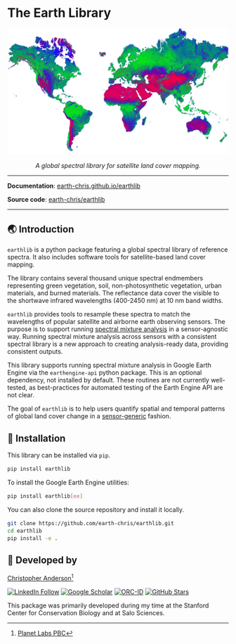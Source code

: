 # The Earth Library

![earthlib unmixed](img/earth-unmixed.png)

<p align="center">
  <em>A global spectral library for satellite land cover mapping.</em>
</p>

---

**Documentation**: [earth-chris.github.io/earthlib](https://earth-chris.github.io/earthlib)

**Source code**: [earth-chris/earthlib](https://github.com/earth-chris/earthlib)

---

## :earth_asia: Introduction

`earthlib` is a python package featuring a global spectral library of reference spectra. It also includes software tools for satellite-based land cover mapping.

The library contains several thousand unique spectral endmembers representing green vegetation, soil, non-photosynthetic vegetation, urban materials, and burned materials. The reflectance data cover the visible to the shortwave infrared wavelengths (400-2450 nm) at 10 nm band widths.

`earthlib` provides tools to resample these spectra to match the wavelengths of popular satellite and airborne earth observing sensors. The purpose is to support running [spectral mixture analysis](introduction.md) in a sensor-agnostic way. Running spectral mixture analysis across sensors with a consistent spectral library is a new approach to creating analysis-ready data, providing consistent outputs.

This library supports running spectral mixture analysis in Google Earth Engine via the `earthengine-api` python package. This is an optional dependency, not installed by default. These routines are not currently well-tested, as best-practices for automated testing of the Earth Engine API are not clear.

The goal of `earthlib` is to help users quantify spatial and temporal patterns of global land cover change in a [sensor-generic](sources.md) fashion.


## :seedling: Installation

This library can be installed via `pip`.

```bash
pip install earthlib
```

To install the Google Earth Engine utilities:

```bash
pip install earthlib[ee]
```

You can also clone the source repository and install it locally.

```bash
git clone https://github.com/earth-chris/earthlib.git
cd earthlib
pip install -e .
```

## :deciduous_tree: Developed by

[Christopher Anderson](https://cbanderson.info)[^1]

<a href="https://www.linkedin.com/in/christopher-b-anderson/">![LinkedIn Follow](https://img.shields.io/badge/-LinkedIn-blue?style=flat-square&logo=Linkedin&logoColor=white)</a>
<a href="https://scholar.google.com/citations?hl=en&user=LoGxS40AAAAJ&view_op=list_works">![Google Scholar](https://img.shields.io/badge/Google%20Scholar-%2320beff?color=1f1f18&logo=google-scholar&style=flat-square)</a>
<a href="https://orcid.org/0000-0001-7392-4368">![ORC-ID](https://img.shields.io/badge/ORCID-0000--0001--7392--4368-brightgreen)</a>
<a href="https://github.com/earth-chris">![GitHub Stars](https://img.shields.io/github/stars/earth-chris?affiliations=OWNER%2CCOLLABORATOR&style=social)</a>

This package was primarily developed during my time at the Stanford Center for Conservation Biology and at Salo Sciences.

[^1]: [Planet Labs PBC](https://www.planet.com)
